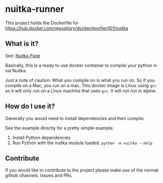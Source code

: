 # nuitka-runner

This project holds the Dockerfile for  https://hub.docker.com/repository/docker/morfien101/nuitka

## What is it?

See: [Nuitka Page](https://nuitka.net/index.html)

Basically, this is a ready to use docker container to compile your python in via Nuitka.

Just a note of caution: What you compile on is what you run on. So if you compile on a Mac, you run on a mac.
This docker image is Linux using `gcc` so it will only run on a Linux machine that uses `gcc`. It will not run in alpine.

## How do I use it?

Generally you would need to install dependencies and then compile.

See the example directly for a pretty simple example.

1. Install Python dependencies
2. Run Python with the nuitka module loaded. `python -m nuitka --help`

## Contribute

If you would like to contribute to the project please make use of the normal github channels. Issues and PRs.